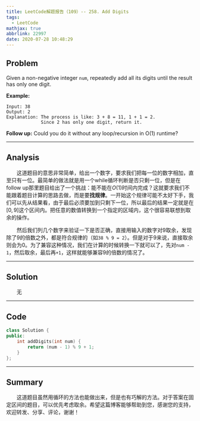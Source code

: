 ```yaml
---
title: LeetCode解题报告（109）-- 258. Add Digits
tags:
  - LeetCode
mathjax: true
abbrlink: 22997
date: 2020-07-28 10:48:29
---
```


## Problem

Given a non-negative integer `num`, repeatedly add all its digits until the result has only one digit.

<!-- more -->

**Example:**

```
Input: 38
Output: 2 
Explanation: The process is like: 3 + 8 = 11, 1 + 1 = 2. 
             Since 2 has only one digit, return it.
```

**Follow up:**
Could you do it without any loop/recursion in O(1) runtime?

------

## Analysis

&emsp;&emsp;这道题目的意思非常简单，给出一个数字，要求我们把每一位的数字相加，直至只有一位。最简单的做法就是用一个while循环判断是否只剩一位，但是在follow up那里题目给出了一个挑战：能不能在$O(1)$时间内完成？这就要求我们不能跟着题目计算的思路去做，而是要**找规律**。一开始这个规律可能不太好下手，我们可以先从结果看，由于最后必须要加到只剩下一位，所以最后的结果一定就是在$[0, 9]$这个区间内。把任意的数值转换到一个指定的区域内，这个很容易联想到取余的操作。

&emsp;&emsp;然后我们列几个数字来验证一下是否正确，直接用输入的数字对9取余，发现除了9的倍数之外，都是符合规律的（如`38 % 9 = 2`）。但是对于9来说，直接取余则会为0。为了兼容这种情况，我们在计算的时候转换一下就可以了，先对`num - 1`，然后取余，最后再`+1`，这样就能够兼容9的倍数的情况了。

------

## Solution

&emsp;&emsp;无

------

## Code

```c++
class Solution {
public:
    int addDigits(int num) {
        return (num - 1) % 9 + 1;
    }
};
```

------

## Summary

&emsp;&emsp;这道题目虽然用循环的方法也能做出来，但是也有巧解的方法。对于答案在固定区间的题目，可以优先考虑取余。希望这篇博客能够帮助到您，感谢您的支持，欢迎转发、分享、评论，谢谢！
